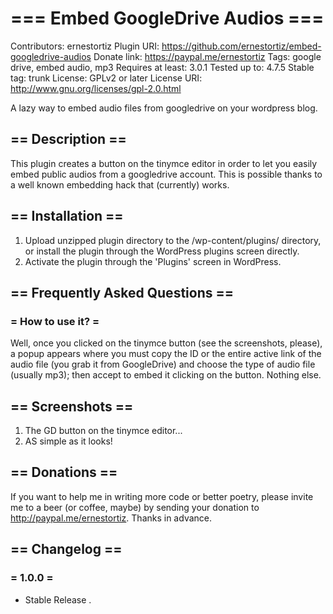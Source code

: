 # === Embed GoogleDrive Audios ===

Contributors: ernestortiz
Plugin URI: https://github.com/ernestortiz/embed-googledrive-audios
Donate link: https://paypal.me/ernestortiz
Tags: google drive, embed audio, mp3
Requires at least: 3.0.1
Tested up to: 4.7.5
Stable tag: trunk
License: GPLv2 or later
License URI: http://www.gnu.org/licenses/gpl-2.0.html

A lazy way to embed audio files from googledrive on your wordpress blog.


## == Description ==

This plugin creates a button on the tinymce editor in order to let you easily embed public audios from a googledrive account. This is possible thanks to a well known embedding hack that (currently) works.


## == Installation ==

1. Upload unzipped plugin directory to the /wp-content/plugins/ directory, or install the plugin through the WordPress plugins screen directly.
2. Activate the plugin through the 'Plugins' screen in WordPress.


## == Frequently Asked Questions ==

### = How to use it? =

Well, once you clicked on the tinymce button (see the screenshots, please), a popup appears where you must copy the ID or the entire active link of the audio file (you grab it from GoogleDrive) and choose the type of audio file (usually mp3); then accept to embed it clicking on the button. Nothing else.


## == Screenshots ==

1. The GD button on the tinymce editor...
2. AS simple as it looks!


## == Donations ==

If you want to help me in writing more code or better poetry, please invite me to a beer (or coffee, maybe) by sending your donation to http://paypal.me/ernestortiz. Thanks in advance.


## == Changelog ==

### = 1.0.0 =
* Stable Release
.
